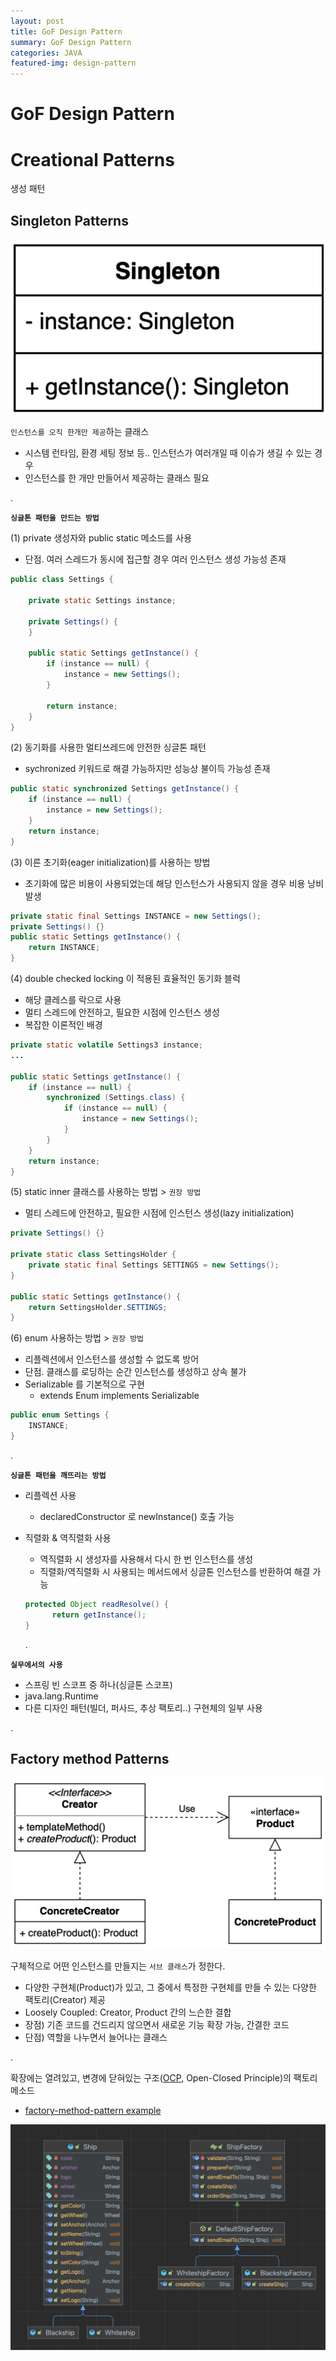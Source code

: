 ```yaml
---
layout: post
title: GoF Design Pattern
summary: GoF Design Pattern
categories: JAVA
featured-img: design-pattern
---
```


# GoF Design Pattern

# Creational Patterns

생성 패턴

## Singleton Patterns

![Result](https://github.com/jihunparkme/jihunparkme.github.io/blob/master/post_img/gof-design-pattern/singleton-pattern.png?raw=true 'Result')

`인스턴스를 오직 한개만 제공`하는 클래스

- 시스템 런타임, 환경 세팅 정보 등.. 인스턴스가 여러개일 때 이슈가 생길 수 있는 경우
- 인스턴스를 한 개만 만들어서 제공하는 클래스 필요

.

**`싱글톤 패턴을 만드는 방법`**

(1) private 생성자와 public static 메소드를 사용
- 단점. 여러 스레드가 동시에 접근할 경우 여러 인스턴스 생성 가능성 존재

```java
public class Settings {

    private static Settings instance;

    private Settings() {
    }

    public static Settings getInstance() {
        if (instance == null) {
            instance = new Settings();
        }

        return instance;
    }
}
```

(2) 동기화를 사용한 멀티쓰레드에 안전한 싱글톤 패턴
- sychronized 키워드로 해결 가능하지만 성능상 불이득 가능성 존재

```java
public static synchronized Settings getInstance() {
    if (instance == null) {
        instance = new Settings();
    }
    return instance;
}
```

(3) 이른 초기화(eager initialization)를 사용하는 방법
- 초기화에 많은 비용이 사용되었는데 해당 인스턴스가 사용되지 않을 경우 비용 낭비 발생

```java
private static final Settings INSTANCE = new Settings();
private Settings() {}
public static Settings getInstance() {
    return INSTANCE;
}
```

(4) double checked locking 이 적용된 효율적인 동기화 블럭
- 해당 클레스를 락으로 사용
- 멀티 스레드에 안전하고, 필요한 시점에 인스턴스 생성
- 복잡한 이론적인 배경

```java
private static volatile Settings3 instance;
...

public static Settings getInstance() {
    if (instance == null) {
        synchronized (Settings.class) {
            if (instance == null) {
                instance = new Settings();
            }
        }
    }
    return instance;
}
```

(5) static inner 클래스를 사용하는 방법 > `권장 방법`
- 멀티 스레드에 안전하고, 필요한 시점에 인스턴스 생성(lazy initialization)

```java
private Settings() {}

private static class SettingsHolder {
    private static final Settings SETTINGS = new Settings();
}

public static Settings getInstance() {
    return SettingsHolder.SETTINGS;
}
```

(6) enum 사용하는 방법 > `권장 방법`
- 리플렉션에서 인스턴스를 생성할 수 없도록 방어
- 단점. 클래스를 로딩하는 순간 인스턴스를 생성하고 상속 불가
- Serializable 를 기본적으로 구현
  - extends Enum implements Serializable

```java
public enum Settings {
    INSTANCE;
}
```

.

**`싱글톤 패턴을 깨뜨리는 방법`**

- 리플렉션 사용
  - declaredConstructor 로 newInstance() 호출 가능
- 직렬화 & 역직렬화 사용
  - 역직렬화 시 생성자를 사용해서 다시 한 번 인스턴스를 생성
  - 직렬화/역직렬화 시 사용되는 메서드에서 싱글톤 인스턴스를 반환하여 해결 가능
  
  ```java
  protected Object readResolve() {
        return getInstance();
  }
  ```

  .

**`실무에서의 사용`**

- 스프링 빈 스코프 중 하나(싱글톤 스코프)
- java.lang.Runtime
- 다른 디자인 패턴(빌더, 퍼사드, 추상 팩토리..) 구현체의 일부 사용

.

## Factory method Patterns

![Result](https://github.com/jihunparkme/jihunparkme.github.io/blob/master/post_img/gof-design-pattern/factory-method-pattern.png?raw=true 'Result')

구체적으로 어떤 인스턴스를 만들지는 `서브 클래스`가 정한다.
- 다양한 구현체(Product)가 있고, 그 중에서 특정한 구현체를 만들 수 있는 다양한 팩토리(Creator) 제공
- Loosely Coupled: Creator, Product 간의 느슨한 결합
- 장점) 기존 코드를 건드리지 않으면서 새로운 기능 확장 가능, 간결한 코드
- 단점) 역할을 나누면서 늘어나는 클래스

.

확장에는 열려있고, 변경에 닫혀있는 구조([OCP](https://ko.wikipedia.org/wiki/%EA%B0%9C%EB%B0%A9-%ED%8F%90%EC%87%84_%EC%9B%90%EC%B9%99), Open-Closed Principle)의 팩토리 메소드
- [factory-method-pattern example](https://github.com/jihunparkme/GoF-Design-Pattern/commit/7a1e9caf0e84d54c7f906d5747491ef432c6fa32)
  
![Result](https://github.com/jihunparkme/jihunparkme.github.io/blob/master/post_img/gof-design-pattern/factory-method-pattern-example.png?raw=true 'Result')
